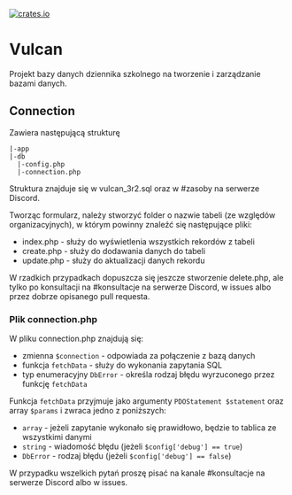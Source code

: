 [![crates.io](https://img.shields.io/badge/Discord-darkblue)](https://discord.gg/jr8EkEDfrm)
# Vulcan
Projekt bazy danych dziennika szkolnego na tworzenie i zarządzanie bazami danych.

## Connection
Zawiera następującą strukturę

```
|-app
|-db
  |-config.php
  |-connection.php
```


Struktura znajduje się w vulcan_3r2.sql oraz w #zasoby na serwerze Discord.

Tworząc formularz, należy stworzyć folder o nazwie tabeli (ze względów organizacyjnych), w którym powinny znaleźć się następujące pliki:
- index.php - służy do wyświetlenia wszystkich rekordów z tabeli
- create.php - służy do dodawania danych do tabeli
- update.php - służy do aktualizacji danych rekordu

W rzadkich przypadkach dopuszcza się jeszcze stworzenie delete.php, ale tylko po konsultacji na #⁠konsultacje na serwerze Discord, w issues albo przez dobrze opisanego pull requesta.

### Plik connection.php
W pliku connection.php znajdują się:

- zmienna `$connection` - odpowiada za połączenie z bazą danych
- funkcja `fetchData` - służy do wykonania zapytania SQL
- typ enumeracyjny `DbError` - określa rodzaj błędu wyrzuconego przez funkcję `fetchData`

Funkcja `fetchData` przyjmuje jako argumenty `PDOStatement $statement` oraz array `$params` i zwraca jedno z poniższych:

- `array` - jeżeli zapytanie wykonało się prawidłowo, będzie to tablica ze wszystkimi danymi
- `string` - wiadomość błędu (jeżeli `$config['debug'] == true`)
- `DbError` - rodzaj błędu (jeżeli `$config['debug'] == false`)

W przypadku wszelkich pytań proszę pisać na kanale ⁠#konsultacje na serwerze Discord albo w issues.
